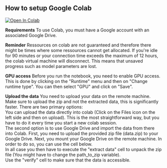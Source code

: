 ## How to setup Google Colab

[![Open In Colab](https://colab.research.google.com/assets/colab-badge.svg)](https://colab.research.google.com/github/YourUser/YourRepo/blob/main/notebook.ipynb) 

**Requirements** To use Colab, you must have a Google account with an associated Google Drive.

**Reminder** Ressources on colab are not guaranteed and therefore there might be times where some ressources cannot get allocated. If you're idle for 90 minutes or your connection time exceeds the maximum of 12 hours, the colab virtual machine will disconnect. This means that unsaved progress such as model parameters are lost.

**GPU access** Before you run the notebook, you need to enable GPU access. This is done by clicking on the "Runtime" menu and then on "Change runtime type". You can then select "GPU" and click on "Save".

**Upload the data**
You need to upload your data on the remote machine. Make sure to upload the zip and not the extracted data, this is significantly faster. There are two primary options:  
You can upload the data directly into colab (Click on the Files icon on the left side and then on upload). This is the most straightforward way, but you have to do it every time you start a new colab session.  
The second option is to use Google Drive and import the data from there into Colab.
First, you need to upload the provided zip file (data.zip) to your Google Drive. Next, you mount your Google Drive on the remote machine. In order to do so, you can use the cell below.  
In all case you then have to execute the "extract data" cell to unpack the zip file (You might have to change the path_to_zip variable).  
Use the "verify" cell to make sure that the data is accessible.
